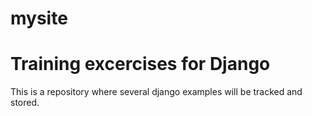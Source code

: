 # mysite
Training excercises for Django
=========================================================================
This is a repository where several django examples will be tracked and stored.
